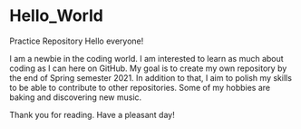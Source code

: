 # Hello_World
Practice Repository
Hello everyone!

I am a newbie in the coding world. I am interested to learn as much about coding as I can here on GitHub.
My goal is to create my own repository by the end of Spring semester 2021.
In addition to that, I aim to polish my skills to be able to contribute to other repositories.
Some of my hobbies are baking and discovering new music.

Thank you for reading. Have a pleasant day!
